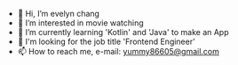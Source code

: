 - 👋 Hi, I’m evelyn chang
- 👀 I’m interested in movie watching
- 🌱 I’m currently learning 'Kotlin' and 'Java' to make an App
- 🌟 I'm looking for the job title 'Frontend Engineer'
- 📫 How to reach me, e-mail: yummy86605@gmail.com

<!---
evelynchang0605/evelynchang0605 is a ✨ special ✨ repository because its `README.md` (this file) appears on your GitHub profile.
You can click the Preview link to take a look at your changes.
--->
